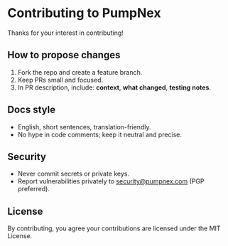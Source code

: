 # Contributing to PumpNex

Thanks for your interest in contributing!

## How to propose changes
1. Fork the repo and create a feature branch.
2. Keep PRs small and focused.
3. In PR description, include: **context**, **what changed**, **testing notes**.

## Docs style
- English, short sentences, translation-friendly.
- No hype in code comments; keep it neutral and precise.

## Security
- Never commit secrets or private keys.
- Report vulnerabilities privately to security@pumpnex.com (PGP preferred).

## License
By contributing, you agree your contributions are licensed under the MIT License.
